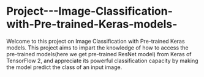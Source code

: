 # Project---Image-Classification-with-Pre-trained-Keras-models-
Welcome to this project on Image Classification with Pre-trained Keras models. This project aims to impart the knowledge of how to access the pre-trained models(here we get pre-trained ResNet model) from Keras of TensorFlow 2, and appreciate its powerful classification capacity by making the model predict the class of an input image.
